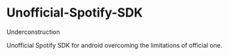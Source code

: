 # Unofficial-Spotify-SDK

Underconstruction

Unofficial Spotify SDK for android overcoming the limitations of official one.
